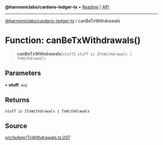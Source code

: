 **@harmoniclabs/cardano-ledger-ts** • [Readme](../README.md) \| [API](../globals.md)

***

[@harmoniclabs/cardano-ledger-ts](../README.md) / canBeTxWithdrawals

# Function: canBeTxWithdrawals()

> **canBeTxWithdrawals**(`stuff`): `stuff is ITxWithdrawals | TxWithdrawals`

## Parameters

• **stuff**: `any`

## Returns

`stuff is ITxWithdrawals | TxWithdrawals`

## Source

[src/ledger/TxWithdrawals.ts:207](https://github.com/HarmonicLabs/cardano-ledger-ts/blob/d1659b0/src/ledger/TxWithdrawals.ts#L207)
